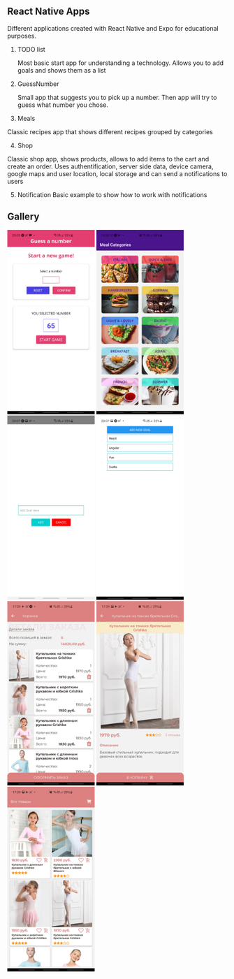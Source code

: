## React Native Apps

Different applications created with React Native and Expo for educational purposes.

1. TODO list

   Most basic start app for understanding a technology. Allows you to add goals and shows them as a list

2. GuessNumber

   Small app that suggests you to pick up a number. Then app will try to guess what number you chose.

3. Meals

Classic recipes app that shows different recipes grouped by categories

4. Shop

Classic shop app, shows products, allows to add items to the cart and create an order. Uses authentification,
server side data, device camera, google maps and user location, local storage and can send a notifications to users

5. Notification
   Basic example to show how to work with notifications

## Gallery

<img src="./screenshots/guessNumber1.jpg" alt="guessnumber" width="200"/>
<img src="./screenshots/recipes1.jpg" alt="recipes" width="200"/>
<img src="./screenshots/todo1.jpg" alt="todo1" width="200"/>
<img src="./screenshots/todo2.jpg" alt="todo2" width="200"/>
<img src="./screenshots/shop1.jpg" alt="shop1" width="200"/>
<img src="./screenshots/shop2.jpg" alt="shop2" width="200"/>
<img src="./screenshots/shop3.jpg" alt="shop3" width="200"/>
